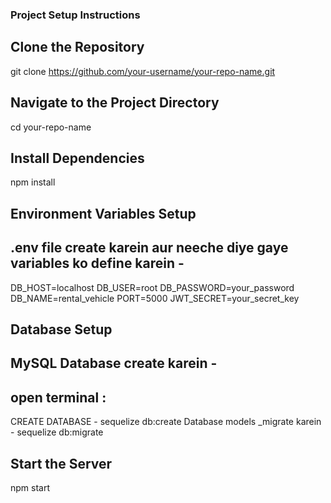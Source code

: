 
###  Project Setup Instructions

## Clone the Repository
git clone https://github.com/your-username/your-repo-name.git


## Navigate to the Project Directory
cd your-repo-name


## Install Dependencies
npm install


## Environment Variables Setup

## .env file create karein aur neeche diye gaye variables ko define karein -
DB_HOST=localhost
DB_USER=root
DB_PASSWORD=your_password
DB_NAME=rental_vehicle
PORT=5000
JWT_SECRET=your_secret_key



## Database Setup

## MySQL Database create karein -
## open terminal :
CREATE DATABASE - sequelize db:create 
Database models _migrate karein - sequelize db:migrate




## Start the Server
npm start